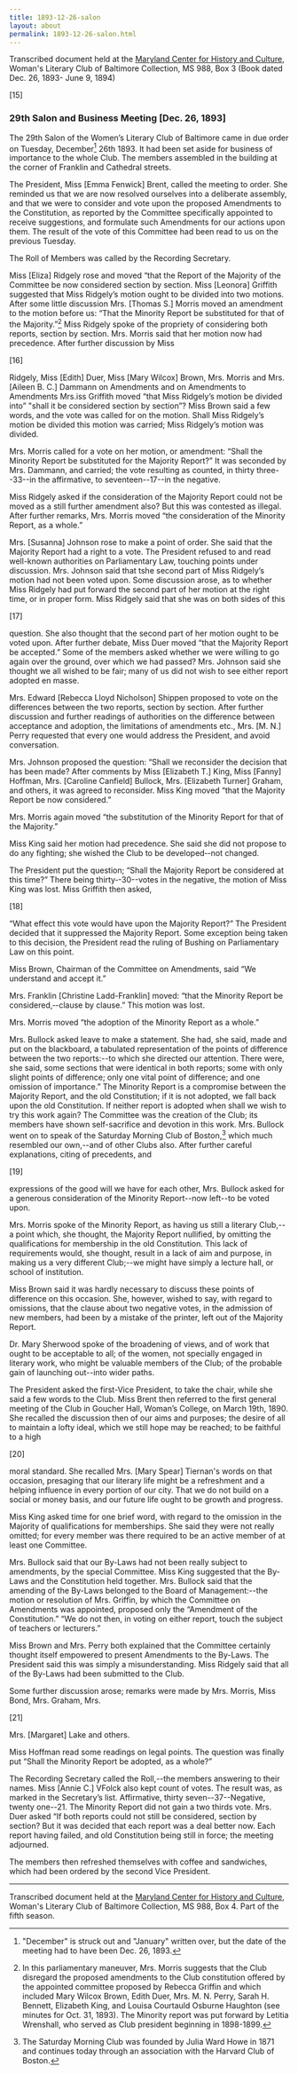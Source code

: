```yaml
---
title: 1893-12-26-salon
layout: about
permalink: 1893-12-26-salon.html
---
```

Transcribed document held at the [Maryland Center for History and Culture](http://mdhs.org/), Woman's Literary Club of Baltimore Collection, MS 988, Box 3 (Book dated Dec. 26, 1893- June 9, 1894)

[15]

### 29th Salon and Business Meeting [Dec. 26, 1893]

The 29th Salon of the Women’s Literary Club of Baltimore came in due order on Tuesday, December[^date] 26th 1893. It had been set aside for business of importance to the whole Club. The members assembled in the building at the corner of Franklin and Cathedral streets.
[^date]: "December" is struck out and "January" written over, but the date of the meeting had to have been Dec. 26, 1893.

The President, Miss [Emma Fenwick] Brent, called the meeting to order. She reminded us that we are now resolved ourselves into a deliberate assembly, and that we were to consider and vote upon the proposed Amendments to the Constitution, as reported by the Committee specifically appointed to receive suggestions, and formulate such Amendments for our actions upon them. The result of the vote of this Committee had been read to us on the previous Tuesday.

The Roll of Members was called by the Recording Secretary.

Miss [Eliza] Ridgely rose and moved “that the Report of the Majority of the Committee be now considered section by section. Miss [Leonora] Griffith suggested that Miss Ridgely’s motion ought to be divided into two motions. After some little discussion Mrs. [Thomas S.] Morris moved an amendment to the motion before us: “That the Minority Report be substituted for that of the Majority.”[^minority] Miss Ridgely spoke of the propriety of considering both reports, section by section. Mrs. Morris said that her motion now had precedence. After further discussion by Miss
[^minority]: In this parliamentary maneuver, Mrs. Morris suggests that the Club disregard the proposed amendments to the Club constitution offered by the appointed committee proposed by Rebecca Griffin and which included Mary Wilcox Brown, Edith Duer, Mrs. M. N. Perry, Sarah H. Bennett, Elizabeth King, and Louisa Courtauld Osburne Haughton (see minutes for Oct. 31, 1893). The Minority report was put forward by Letitia Wrenshall, who served as Club president beginning in 1898-1899.

[16]

Ridgely, Miss [Edith] Duer, Miss [Mary Wilcox] Brown, Mrs. Morris and Mrs. [Aileen B. C.] Dammann on Amendments and on Amendments to Amendments Mrs.iss Griffith moved “that Miss Ridgely’s motion be divided into” "shall it be considered section by section”? Miss Brown said a few words, and the vote was called for on the motion. Shall Miss Ridgely’s motion be divided this motion was carried; Miss Ridgely’s motion was divided.

Mrs. Morris called for a vote on her motion, or amendment: “Shall the Minority Report be substituted for the Majority Report?” It was seconded by Mrs. Dammann, and carried; the vote resulting as counted, in thirty three--33--in the affirmative, to seventeen--17--in the negative.

Miss Ridgely asked if the consideration of the Majority Report could not be moved as a still further amendment also? But this was contested as illegal. After further remarks, Mrs. Morris moved “the consideration of the Minority Report, as a whole.”

Mrs. [Susanna] Johnson rose to make a point of order. She said that the Majority Report had a right to a vote. The President refused to and read well-known authorities on Parliamentary Law, touching points under discussion. Mrs. Johnson said that tshe second part of Miss Ridgely’s motion had not been voted upon. Some discussion arose, as to whether Miss Ridgely had put forward the second part of her motion at the right time, or in proper form. Miss Ridgely said that she was on both sides of this

[17]

question. She also thought that the second part of her motion ought to be voted upon. After further debate, Miss Duer moved “that the Majority Report be accepted.” Some of the members asked whether we were willing to go again over the ground, over which we had passed? Mrs. Johnson said she thought we all wished to be fair; many of us did not wish to see either report adopted en masse.

Mrs. Edward [Rebecca Lloyd Nicholson] Shippen proposed to vote on the differences between the two reports, section by section. After further discussion and further readings of authorities on the difference between acceptance and adoption, the limitations of amendments etc., Mrs. [M. N.] Perry requested that every one would address the President, and avoid conversation.

Mrs. Johnson proposed the question: “Shall we reconsider the decision that has been made? After comments by Miss [Elizabeth T.] King, Miss [Fanny] Hoffman, Mrs. [Caroline Canfield] Bullock, Mrs. [Elizabeth Turner] Graham, and others, it was agreed to reconsider. Miss King moved “that the Majority Report be now considered.”

Mrs. Morris again moved “the substitution of the Minority Report for that of the Majority.”

Miss King said her motion had precedence. She said she did not propose to do any fighting; she wished the Club to be developed‑-not changed.

The President put the question; “Shall the Majority Report be considered at this time?” There being thirty‑-30--votes in the negative, the motion of Miss King was lost. Miss Griffith then asked,

[18]

“What effect this vote would have upon the Majority Report?” The President decided that it suppressed the Majority Report. Some exception being taken to this decision, the President read the ruling of Bushing on Parliamentary Law on this point.

Miss Brown, Chairman of the Committee on Amendments, said “We understand and accept it.”

Mrs. Franklin [Christine Ladd-Franklin] moved: “that the Minority Report be considered,‑-clause by clause.” This motion was lost.

Mrs. Morris moved “the adoption of the Minority Report as a whole.”

Mrs. Bullock asked leave to make a statement. She had, she said, made and put on the blackboard, a tabulated representation of the points of difference between the two reports:--to which she directed our attention. There were, she said, some sections that were identical in both reports; some with only slight points of difference; only one vital point of difference; and one omission of importance.” The Minority Report is a compromise between the Majority Report, and the old Constitution; if it is not adopted, we fall back upon the old Constitution. If neither report is adopted when shall we wish to try this work again? The Committee was the creation of the Club; its members have shown self-sacrifice and devotion in this work. Mrs. Bullock went on to speak of the Saturday Morning Club of Boston,[^Saturday] which much resembled our own,--and of other Clubs also. After further careful explanations, citing of precedents, and
[^Saturday]: The Saturday Morning Club was founded by Julia Ward Howe in 1871 and continues today through an association with the Harvard Club of Boston. 

[19]

expressions of the good will we have for each other, Mrs. Bullock asked for a generous consideration of the Minority Report--now left--to be voted upon.

Mrs. Morris spoke of the Minority Report, as having us still a literary Club,--a point which, she thought, the Majority Report nullified, by omitting the qualifications for membership in the old Constitution. This lack of requirements would, she thought, result in a lack of aim and purpose, in making us a very different Club;--we might have simply a lecture hall, or school of institution.

Miss Brown said it was hardly necessary to discuss these points of difference on this occasion. She, however, wished to say, with regard to omissions, that the clause about two negative votes, in the admission of new members, had been by a mistake of the printer, left out of the Majority Report.

Dr. Mary Sherwood spoke of the broadening of views, and of work that ought to be acceptable to all; of the women, not specially engaged in literary work, who might be valuable members of the Club; of the probable gain of launching out--into wider paths.

The President asked the first-Vice President, to take the chair, while she said a few words to the Club. Miss Brent then referred to the first general meeting of the Club in Goucher Hall, Woman’s College, on March 19th, 1890. She recalled the discussion then of our aims and purposes; the desire of all to maintain a lofty ideal, which we still hope may be reached; to be faithful to a high

[20]

moral standard. She recalled Mrs. [Mary Spear] Tiernan's words on that occasion, presaging that our literary life might be a refreshment and a helping influence in every portion of our city. That we do not build on a social or money basis, and our future life ought to be growth and progress.

Miss King asked time for one brief word, with regard to the omission in the Majority of qualifications for memberships. She said they were not really omitted; for every member was there required to be an active member of at least one Committee.

Mrs. Bullock said that our By-Laws had not been really subject to amendments, by the special Committee. Miss King suggested that the By-Laws and the Constitution held together. Mrs. Bullock said that the amending of the By-Laws belonged to the Board of Management:--the motion or resolution of Mrs. Griffin, by which the Committee on Amendments was appointed, proposed only the “Amendment of the Constitution.” “We do not then, in voting on either report, touch the subject of teachers or lecturers.”

Miss Brown and Mrs. Perry both explained that the Committee certainly thought itself empowered to present Amendments to the By-Laws. The President said this was simply a misunderstanding. Miss Ridgely said that all of the By-Laws had been submitted to the Club.

Some further discussion arose; remarks were made by Mrs. Morris, Miss Bond, Mrs. Graham, Mrs.

[21]

Mrs. [Margaret] Lake and others.

Miss Hoffman read some readings on legal points. The question was finally put “Shall the Minority Report be adopted, as a whole?”

The Recording Secretary called the Roll,--the members answering to their names. Miss [Annie C.] VFolck also kept count of votes. The result was, as marked in the Secretary’s list. Affirmative, thirty seven--37--Negative, twenty one--21. The Minority Report did not gain a two thirds vote. Mrs. Duer asked “If both reports could not still be considered, section by section? But it was decided that each report was a deal better now. Each report having failed, and old Constitution being still in force; the meeting adjourned.

The members then refreshed themselves with coffee and sandwiches, which had been ordered by the second Vice President.
<hr>

Transcribed document held at the [Maryland Center for History and Culture](http://mdhs.org/), Woman's Literary Club of Baltimore Collection, MS 988, Box 4. Part of the fifth season.